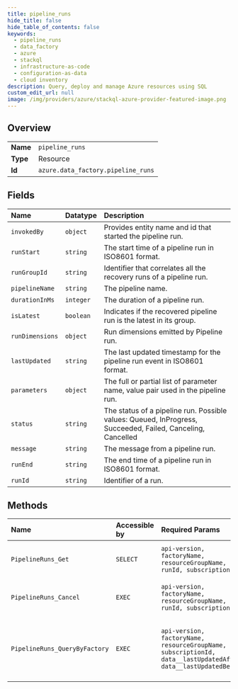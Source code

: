 ```yaml
---
title: pipeline_runs
hide_title: false
hide_table_of_contents: false
keywords:
  - pipeline_runs
  - data_factory
  - azure    
  - stackql
  - infrastructure-as-code
  - configuration-as-data
  - cloud inventory
description: Query, deploy and manage Azure resources using SQL
custom_edit_url: null
image: /img/providers/azure/stackql-azure-provider-featured-image.png
---
```

  
    

## Overview
<table><tbody>
<tr><td><b>Name</b></td><td><code>pipeline_runs</code></td></tr>
<tr><td><b>Type</b></td><td>Resource</td></tr>
<tr><td><b>Id</b></td><td><code>azure.data_factory.pipeline_runs</code></td></tr>
</tbody></table>

## Fields
| Name | Datatype | Description |
|:-----|:---------|:------------|
| `invokedBy` | `object` | Provides entity name and id that started the pipeline run. |
| `runStart` | `string` | The start time of a pipeline run in ISO8601 format. |
| `runGroupId` | `string` | Identifier that correlates all the recovery runs of a pipeline run. |
| `pipelineName` | `string` | The pipeline name. |
| `durationInMs` | `integer` | The duration of a pipeline run. |
| `isLatest` | `boolean` | Indicates if the recovered pipeline run is the latest in its group. |
| `runDimensions` | `object` | Run dimensions emitted by Pipeline run. |
| `lastUpdated` | `string` | The last updated timestamp for the pipeline run event in ISO8601 format. |
| `parameters` | `object` | The full or partial list of parameter name, value pair used in the pipeline run. |
| `status` | `string` | The status of a pipeline run. Possible values: Queued, InProgress, Succeeded, Failed, Canceling, Cancelled |
| `message` | `string` | The message from a pipeline run. |
| `runEnd` | `string` | The end time of a pipeline run in ISO8601 format. |
| `runId` | `string` | Identifier of a run. |
## Methods
| Name | Accessible by | Required Params | Description |
|:-----|:--------------|:----------------|:------------|
| `PipelineRuns_Get` | `SELECT` | `api-version, factoryName, resourceGroupName, runId, subscriptionId` | Get a pipeline run by its run ID. |
| `PipelineRuns_Cancel` | `EXEC` | `api-version, factoryName, resourceGroupName, runId, subscriptionId` | Cancel a pipeline run by its run ID. |
| `PipelineRuns_QueryByFactory` | `EXEC` | `api-version, factoryName, resourceGroupName, subscriptionId, data__lastUpdatedAfter, data__lastUpdatedBefore` | Query pipeline runs in the factory based on input filter conditions. |

